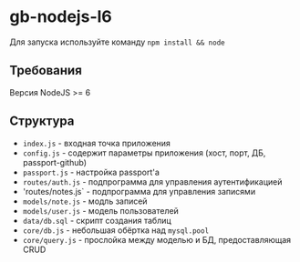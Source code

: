 # gb-nodejs-l6
Для запуска используйте команду `npm install && node`

## Требования
Версия NodeJS >= 6

## Структура
* `index.js` - входная точка приложения
* `config.js` - содержит параметры приложения (хост, порт, ДБ, passport-github)
* `passport.js` - настройка passport'а
* `routes/auth.js` - подпрограмма для управления аутентификацией
* 'routes/notes.js` - подпрограмма для управления записями
* `models/note.js` - модль записей
* `models/user.js` - модель пользователей
* `data/db.sql` - скрипт создания таблиц
* `core/db.js` - небольшая обёртка над `mysql.pool`
* `core/query.js` - прослойка между моделью и БД, предоставляющая CRUD
